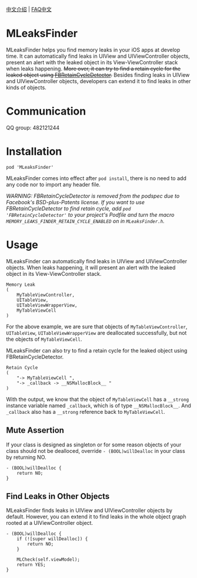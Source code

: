 [中文介绍](http://wereadteam.github.io/2016/07/20/MLeaksFinder2/) | [FAQ中文](https://github.com/Zepo/MLeaksFinder/blob/master/README-CN.md)

# MLeaksFinder
MLeaksFinder helps you find memory leaks in your iOS apps at develop time. It can automatically find leaks in UIView and UIViewController objects, present an alert with the leaked object in its View-ViewController stack when leaks happening. ~~More over, it can try to find a retain cycle for the leaked object using [FBRetainCycleDetector](https://github.com/facebook/FBRetainCycleDetector/tree/master/FBRetainCycleDetector).~~ Besides finding leaks in UIView and UIViewController objects, developers can extend it to find leaks in other kinds of objects.

# Communication
QQ group: 482121244

# Installation
```
pod 'MLeaksFinder'
```
MLeaksFinder comes into effect after `pod install`, there is no need to add any code nor to import any header file.

*WARNING: FBRetainCycleDetector is removed from the podspec due to Facebook's BSD-plus-Patents license. If you want to use FBRetainCycleDetector to find retain cycle, add `pod 'FBRetainCycleDetector'` to your project's Podfile and turn the macro `MEMORY_LEAKS_FINDER_RETAIN_CYCLE_ENABLED` on in `MLeaksFinder.h`.*

# Usage
MLeaksFinder can automatically find leaks in UIView and UIViewController objects. When leaks happening, it will present an alert with the leaked object in its View-ViewController stack.
```
Memory Leak
(
    MyTableViewController,
    UITableView,
    UITableViewWrapperView,
    MyTableViewCell
)
```

For the above example, we are sure that objects of `MyTableViewController`, `UITableView`, `UITableViewWrapperView` are deallocated successfully, but not the objects of `MyTableViewCell`.

MLeaksFinder can also try to find a retain cycle for the leaked object using FBRetainCycleDetector.
```
Retain Cycle
(
    "-> MyTableViewCell ",
    "-> _callback -> __NSMallocBlock__ "
)
```
With the output, we know that the object of `MyTableViewCell` has a `__strong` instance variable named `_callback`, which is of type `__NSMallocBlock__`. And `_callback` also has a `__strong` reference back to `MyTableViewCell`.

## Mute Assertion
If your class is designed as singleton or for some reason objects of your class should not be dealloced, override `- (BOOL)willDealloc` in your class by returning NO.
```objc
- (BOOL)willDealloc {
    return NO;
}
```

## Find Leaks in Other Objects
MLeaksFinder finds leaks in UIView and UIViewController objects by default. However, you can extend it to find leaks in the whole object graph rooted at a UIViewController object.
```objc
- (BOOL)willDealloc {
    if (![super willDealloc]) {
        return NO;
    }
    
    MLCheck(self.viewModel);
    return YES;
}
```
